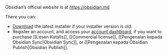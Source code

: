 Obsidian’s official website is at https://obsidian.md

There you can:

- [Download](https://obsidian.md/download) the latest installer if your installer version is old.
- Register an account, and access your [account dashboard](https://obsidian.md/account), if you want to purchase [[Lesen Katalis]], [[Commercial license]], [[Pengenalan kepada Obsidian Sync|Obsidian Sync]], or [[Pengenalan kepada Obsidian Publish|Obsidian Publish]].
